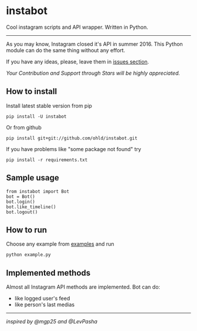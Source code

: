 # instabot
Cool instagram scripts and API wrapper. Written in Python.
___
As you may know, Instagram closed it's API in summer 2016. This Python module can do the same thing without any effort.

If you have any ideas, please, leave them in [issues section](https://github.com/ohld/instabot/issues).

*Your Contribution and Support through Stars will be highly appreciated.*

## How to install

Install latest stable version from pip

```
pip install -U instabot
```

Or from github

```
pip install git+git://github.com/ohld/instabot.git
```

If you have problems like "some package not found" try
```
pip install -r requirements.txt
```

## Sample usage

```
from instabot import Bot
bot = Bot()
bot.login()
bot.like_timeline()
bot.logout()
```

## How to run
Choose any example from [examples](https://github.com/ohld/instabot/tree/master/examples) and run
```
python example.py
```

## Implemented methods

Almost all Instagram API methods are implemented.
Bot can do:

  * like logged user's feed
  * like person's last medias


___
_inspired by @mgp25 and @LevPasha_
